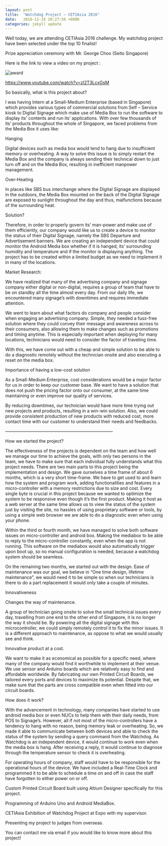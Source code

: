 ```yaml
---
layout: post
title:  "Watchdog Project – CETIAsia 2016"
date:   2016-12-16 20:27:56 +0800
categories: jekyll update
---
```

Well today, we are attending CETIAsia 2016 challenge. My watchdog project have been selected under the top 10 finalist!

Prize appreciation ceremony with Mr. George Choo (Seito Singapore)

Here is the link to view a video on my project :

![award](portfolio/images/award.jpg)

https://www.youtube.com/watch?v=zl2T3LcxGsM

So basically, what is this project about?

I was having Intern at a Small-Medium Enterprise (based in Singapore) which provides various types of commercial solutions from Self – Service kiosk to Digital Signage which make use of Media Box to run the software to display its’ contents and run its’ applications. With over few thousands of its’ products throughout the whole of Singapore, we faced problems from the Media Box it uses like:

Hanging

Digital devices such as media box would tend to hang due to insufficient memory or overheating. A way to solve this issue is to simply restart the Media Box and the company is always sending their technical down to just turn off and on the Media Box, resulting in inefficient manpower management.

Over-Heating

In places like SBS bus interchange where the Digital Signage are displayed in the outdoors, the Media Box mounted on the back of the Digital Signage are exposed to sunlight throughout the day and thus, malfunctions because of the surrounding heat.

Solution?

Therefore, in order to properly govern its’ man-power and make use of them efficiently, our company would like us to create a device to monitor the status of their Digital Signage, namely the SBS Departure and Advertisement banners. We are creating an independent device that could monitor the Android Media box whether if it is hanged, its’ surrounding humidity and temperature and if the monitor is displaying anything.  The project has to be created within a limited budget as we need to implement it in many of the locations.

Market Research:

We have realized that many of the advertising company and signage company either digital or non-digital, requires a group of team that have to be on standby all the time almost every day. From our daily life, we encountered many signage’s with downtimes and requires immediate attention.

We went to learn about what factors do company and people consider when engaging an advertising company. Simple, they needed a fuss-free solution where they could convey their message and awareness across to their consumers, also allowing them to make changes such as promotions and timing anytime. This is especially important when deploying for many locations, technicians would need to consider the factor of traveling time.

With this, we have come out with a cheap and simple solution to be able to do a diagnostic remotely without the technician onsite and also executing a reset on the media box.

 

Importance of having a low-cost solution

As a Small-Medium Enterprise, cost considerations would be a major factor for us in order to keep our customer base. We want to have a solution that does not push the pricing factor onto our consumer, at the same time maintaining or even improve our quality of services.

By reducing downtimes, our technician would have more time trying out new projects and products, resulting in a win-win solution. Also, we could provide consistent production of new products with reduced cost, more contact time with our customer to understand their needs and feedbacks.

————————————————————————–

How we started the project?

The effectiveness of the projects is dependent on the team and how well we manage our time to achieve the goals, with only two persons in the team, we have to make sure that each individual fully understands what this project needs. There are two main parts to this project being the implementation and design. We gave ourselves a time frame of about 6 months, which is a very short time-frame. We have to get used to and learn how the system and program work, adding functionalities and features in a micro-controller with a memory restrictions due to size and cost. Every single byte is crucial in this project because we wanted to optimize the system to be responsive even though it’s the first product. Making it host as a web server at the same time allows us to view the status of the system just by visiting the site, no hassles of using proprietary software or tools, by using a simple web browser we are able to do a diagnostic even when using your phone.

 

Within the third or fourth month, we have managed to solve both software issues on micro-controller and android box. Making the mediabox to be able to reply to the micro-controller constantly, even when the app is not running. This software on the mediabox would also automatically trigger upon boot up, so no manual configuration is needed, because a watchdog system should be seamless.

 

On the remaining two months, we started out with the design. Ease of maintenance was our goal, we believe in “One time design, lifetime maintenance”, we would need it to be simple so when our technicians is there to do a part replacement it would only take a couple of minutes.

Innovativeness

Changes the way of maintenance.

A group of technician going onsite to solve the small technical issues every day, travelling from one end to the other end of Singapore, it is no longer the way it should be. By powering all the digital signage with this microcontroller, we could simply remotely control it to fix the minor issues. It is a different approach to maintenance, as oppose to what we would usually see and think.

Innovative product at a cost.

We want to make it as economical as possible for a specific need, where many of the company would find it worthwhile to implement at their venue. We use sensor and Arduino boards which are relatively easy to find and affordable worldwide. By fabricating our own Printed Circuit Boards, we tailored every ports and devices to maximize its potential. Despite that, we make sure that the parts are cross compatible even when fitted into our circuit boards.

How does it work?

With the advancement in technology, many companies have started to use android media box or even NUCs to help them with their daily needs, from POS to Signage’s. However, all if not most of the micro-controllers have a tendency to hang with no reason, being memory leak or overheating. So, we made it able to communicate between both devices and able to check the status of the system by sending a query command from the Watchdog. As Watchdog is an independent device, it would continue to work even when the media box is hang. After receiving a reply, it would continue to diagnose through the temperature sensor to check it is overheating.

For operating hours of company, staff would have to be responsible for the operational hours of the device. We have included a Real-Time Clock and programmed it to be able to schedule a time on and off in case the staff have forgotten to either power on or off.

Custom Printed Circuit Board built using Altium Designer specifically for this project.

Programming of Arduino Uno and Android MediaBox.

CETIAsia Exhibition of Watchdog Project at Expo with my supervisor.

Presenting my project to judges from overseas.

 

You can contact me via email if you would like to know more about this project!
